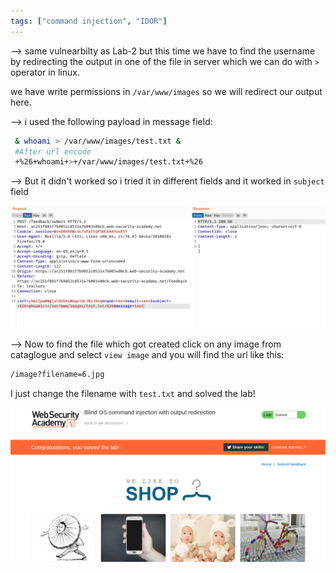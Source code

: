 ```yaml
---
tags: ["command injection", "IDOR"]
---
```


--> same vulnearbilty as Lab-2 but this time we have to find the username by redirecting the output in one of the file in server which we can do with `>` operator in linux.

we have write permissions in `/var/www/images` so we will redirect our output here.

--> i used the following payload in message field:

```bash
 & whoami > /var/www/images/test.txt &
 #After url encode
 +%26+whoami+>+/var/www/images/test.txt+%26
```

--> But it didn't worked so i tried it in different fields and it worked in `subject` field

![](Attachments/Pastedimage20220120122548.png)

--> Now to find the file which got created click on any image from cataglogue and select `view image` and you will find the url like this:

```bash
/image?filename=6.jpg
```

I just change the filename with `test.txt` and solved the lab!

![](Attachments/Pastedimage20220120122231.png)
